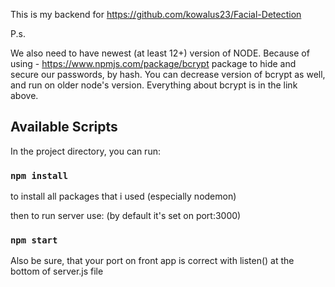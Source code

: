This is my backend for https://github.com/kowalus23/Facial-Detection

P.s.

We also need to have newest (at least 12+) version of NODE.
Because of using - https://www.npmjs.com/package/bcrypt package to hide and secure our passwords, by hash.
You can decrease version of bcrypt as well, and run on older node's version. Everything about bcrypt is in the link above.

## Available Scripts

In the project directory, you can run:

### `npm install`
to install all packages that i used (especially nodemon)

then to run server use: (by default it's set on port:3000)
### `npm start`

Also be sure, that your port on front app is correct with listen() at the bottom of server.js file
